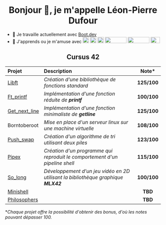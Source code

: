           
<h1 align="center">Bonjour 👋, je m'appelle Léon-Pierre Dufour </h1>


- 🔭 Je travaille actuellement avec [Boot.dev](https://www.boot.dev/)
- 🌱 J'apprends ou je m'amuse avec <img src="https://cdn.jsdelivr.net/gh/devicons/devicon/icons/c/c-original.svg" height="20" width="20" /> <img src="https://cdn.jsdelivr.net/gh/devicons/devicon/icons/typescript/typescript-original.svg" height="20" width="20" /> <img src="https://cdn.jsdelivr.net/gh/devicons/devicon/icons/bash/bash-original.svg" height="20" width="20" /> <img src="https://raw.githubusercontent.com/neovim/neovim.github.io/master/logos/neovim-logo-300x87.png" height="20" width="70" /> <img src="https://raw.githubusercontent.com/tmux/tmux/master/logo/tmux-logo-medium.png" height="20" width="70" /> <img src="https://cdn.jsdelivr.net/gh/devicons/devicon/icons/linux/linux-original.svg" height="20" width="30" />
<h2 align="center">Cursus 42 </h2>

<div align="center">

| Projet | Description | Note* |
| :--------------- | :--------------- | :---------------: |
| [Libft](https://github.com/L-PDufour/libft)    | _Création d'une bibliothèque de fonctions standard_    | __125/100__  |
| [Ft_printf](https://github.com/L-PDufour/ft_printf)   | _Implémentation d'une fonction réduite de __printf___   | __100/100__   |
| [Get_next_line](https://github.com/L-PDufour/get_next_line)    | _Implémentation d'une fonction minimaliste de __getline___    | __125/100__    
| Borntoberoot   |  _Mise en place d'un serveur linux sur une machine virtuelle_   | __108/100__     |
| [Push_swap](https://github.com/L-PDufour/Push_swap)   | _Création d'un algorithme de tri utilisant deux piles_     | __123/100__     |
| [Pipex](https://github.com/L-PDufour/Pipex)   | _Création d'un programme qui reproduit le comportement d'un pipeline shell_  | __115/100__     |
| [So_long](https://github.com/L-PDufour/so_long)   | _Développement d'un jeu vidéo en 2D utilisant la bibliothèque graphique __MLX42___    | __100/100__     |
| [Minishell](https://github.com/L-PDufour/minishell)   |     | __TBD__     |
| [Philosophers](https://github.com/L-PDufour/philosophers)   |     | __TBD__     |

</div>

**Chaque projet offre la possibilité d'obtenir des bonus, d'où les notes pouvant dépasser 100.*
